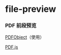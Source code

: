 # file-preview

### PDF 前段预览
[PDFObject](https://pdfobject.com/)（使用）

[PDF.js](http://mozilla.github.io/pdf.js/getting_started/)